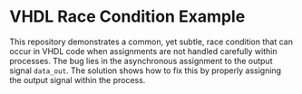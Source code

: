 # VHDL Race Condition Example

This repository demonstrates a common, yet subtle, race condition that can occur in VHDL code when assignments are not handled carefully within processes. The bug lies in the asynchronous assignment to the output signal `data_out`. The solution shows how to fix this by properly assigning the output signal within the process.